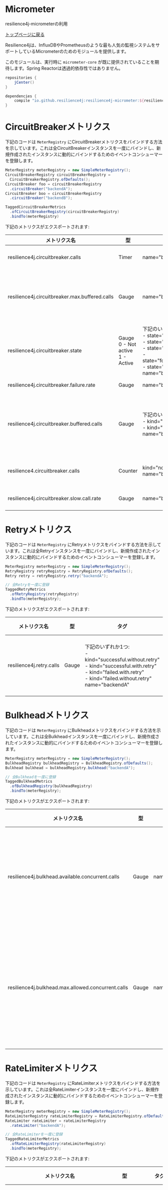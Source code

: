 Micrometer
==========
resilience4j-micrometerの利用

[トップページに戻る](../index.md)

Resilience4jは、InfluxDBやPrometheusのような最も人気の監視システムをサポートしているMicrometerのためのモジュールを提供します。

このモジュールは、実行時に `micrometer-core` が既に提供されていることを期待します。Spring Reactorは透過的依存性ではありません。

```groovy
repositories {
    jCenter()
}

dependencies {
    compile "io.github.resilience4j:resilience4j-micrometer:${resilience4jVersion}"
}
```

# CircuitBreakerメトリクス
下記のコードは `MeterRegistry` にCircuitBreakerメトリクスをバインドする方法を示しています。これは全CircuitBreakerインスタンスを一度にバインドし、新規作成されたインスタンスに動的にバインドするためのイベントコンシューマーを登録します。

```java
MeterRegistry meterRegistry = new SimpleMeterRegistry();
CircuitBreakerRegistry circuitBreakerRegistry =
  CircuitBreakerRegistry.ofDefaults();
CircuitBreaker foo = circuitBreakerRegistry
  .circuitBreaker("backendA");
CircuitBreaker boo = circuitBreakerRegistry
  .circuitBreaker("backendB");

TaggedCircuitBreakerMetrics
  .ofCircuitBreakerRegistry(circuitBreakerRegistry)
  .bindTo(meterRegistry)
```

下記のメトリクスがエクスポートされます:

| メトリクス名 | 型 | タグ | 説明 |
|------------|---|------|-----|
| resilience4j.circuitbreaker.calls | Timer | name="backendA" | 成功・失敗した呼び出しの合計回数 |
| resilience4j.circuitbreaker.max.buffered.calls | Gauge | name="backendA" | 現在のスライディングウィンドウ内に保存可能なバッファーされた呼び出しの最大数 |
| resilience4j.circuitbreaker.state | Gauge <br> 0 - Not active <br> 1 - Active | 下記のいずれか1つ: <br>- state="closed"<br>- state="open"<br>- state="half_open"<br>- state="forced_open"<br>- state="disabled"<br>name="backendA" | CircuitBreakerの状態 |
| resilience4j.circuitbreaker.failure.rate | Gauge |name="backendA" | CircuitBreakerの失敗率 |
| resilience4j.circuitbreaker.buffered.calls | Gauge | 下記のいずれか1つ: <br>- kind="failed"<br>- kind="successful"<br>name="backendA" | スライディングウィンドウに保存されている、バッファーされた成功・失敗した呼び出しの回数 |
| resilience4.circuitbreaker.calls | Counter | kind="not_permitted"<br>name="backendA" | 失敗したが例外が無視された呼び出しの回数 |
| resilience4j.circuitbreaker.slow.call.rate | Gauge | name="backendA" | CircuitBreakerの遅い呼び出し |

# Retryメトリクス
下記のコードは `MeterRegistry` にRetryメトリクスをバインドする方法を示しています。これは全Retryインスタンスを一度にバインドし、新規作成されたインスタンスに動的にバインドするためのイベントコンシューマーを登録します。

```java
MeterRegistry meterRegistry = new SimpleMeterRegistry();
RetryRegistry retryRegistry = RetryRegistry.ofDefaults();
Retry retry = retryRegistry.retry("backendA");

// 全Retryを一度に登録
TaggedRetryMetrics
  .ofRetryRegistry(retryRegistry)
  .bindTo(meterRegistry);
```

下記のメトリクスがエクスポートされます:

| メトリクス名 | 型 | タグ | 説明 |
|------------|---|------|-----|
| resilience4j.retry.calls | Gauge | 下記のいずれか1つ:<br>- kind="successful.without.retry"<br>- kind="successful.with.retry"<br>- kind="failed.with.retry"<br>- kind="failed.without.retry"<br>name="backendA" | kindの呼び出し回数 |

# Bulkheadメトリクス
下記のコードは `MeterRegistry` にBulkheadメトリクスをバインドする方法を示しています。これは全Bulkheadインスタンスを一度にバインドし、新規作成されたインスタンスに動的にバインドするためのイベントコンシューマーを登録します。

```java
MeterRegistry meterRegistry = new SimpleMeterRegistry();
BulkheadRegistry bulkheadRegistry = BulkheadRegistry.ofDefaults();
Bulkhead bulkhead = bulkheadRegistry.bulkhead("backendA");

// 全Bulkheadを一度に登録
TaggedBulkheadMetrics
  .ofBulkheadRegistry(bulkheadRegistry)
  .bindTo(meterRegistry);
```

下記のメトリクスがエクスポートされます:

| メトリクス名 | 型 | タグ | 説明 |
|------------|---|------|-----|
| resilience4j.bulkhead.available.concurrent.calls | Gauge | name="backendA" | 利用可能なパーミッション数 |
| resilience4j.bulkhead.max.allowed.concurrent.calls | Gauge | name="backendA" | 利用可能なパーミッションの最大数 |

# RateLimiterメトリクス
下記のコードは `MeterRegistry` にRateLimiterメトリクスをバインドする方法を示しています。これは全RateLimiterインスタンスを一度にバインドし、新規作成されたインスタンスに動的にバインドするためのイベントコンシューマーを登録します。

```java
MeterRegistry meterRegistry = new SimpleMeterRegistry();
RateLimiterRegistry rateLimiterRegistry = RateLimiterRegistry.ofDefaults();
RateLimiter rateLimiter = rateLimiterRegistry
  .rateLimiter("backendA");

// 全RateLimiterを一度に登録
TaggedRateLimiterMetrics
  .ofRateLimiterRegistry(rateLimiterRegistry)
  .bindTo(meterRegistry);
```

下記のメトリクスがエクスポートされます:

| メトリクス名 | 型 | タグ | 説明 |
|------------|---|------|-----|
| resilience4j.ratelimiter.available.permissions | Gauge | name="backendA" | 利用可能なパーミッション数 |
| resilience4j.ratelimiter.waiting.threads | Gauge | name="backendA" | 待機中のスレッド数 |

# Prometheus
Prometheusに公開したい場合は、下記の依存性を追加してください:

```groovy
dependencies {
    compile "io.micrometer:micrometer-registry-prometheus"
}
```

下記のメトリクスがCircuitBreakerごとにエクスポートされます:

```
# HELP resilience4j_circuitbreaker_buffered_calls The number of buffered failed calls stored in the ring buffer
# TYPE resilience4j_circuitbreaker_buffered_calls gauge
resilience4j_circuitbreaker_buffered_calls{kind="failed",name="backendA",} 0.0
resilience4j_circuitbreaker_buffered_calls{kind="successful",name="backendA",} 0.0

# HELP resilience4j_circuitbreaker_calls_total Total number of not permitted calls
# TYPE resilience4j_circuitbreaker_calls_total counter
resilience4j_circuitbreaker_calls_total{kind="not_permitted",name="backendA",} 0.0

# HELP resilience4j_circuitbreaker_state The states of the circuit breaker
# TYPE resilience4j_circuitbreaker_state gauge
resilience4j_circuitbreaker_state{name="backendA",state="half_open",} 0.0
resilience4j_circuitbreaker_state{name="backendA",state="forced_open",} 0.0
resilience4j_circuitbreaker_state{name="backendA",state="disabled",} 0.0
resilience4j_circuitbreaker_state{name="backendA",state="closed",} 1.0
resilience4j_circuitbreaker_state{name="backendA",state="open",} 0.0
resilience4j_circuitbreaker_state{name="backendA",} 0.0

# HELP resilience4j_circuitbreaker_failure_rate The failure rate of the circuit breaker
# TYPE resilience4j_circuitbreaker_failure_rate gauge
resilience4j_circuitbreaker_failure_rate{name="backendA",} 20.0

# HELP resilience4j_circuitbreaker_max_buffered_calls The maximum number of buffered calls which can be stored in the ring buffer
# TYPE resilience4j_circuitbreaker_max_buffered_calls gauge
resilience4j_circuitbreaker_max_buffered_calls{name="backendA",} 5.0

# HELP resilience4j_circuitbreaker_calls_seconds_max Total duration of calls
# TYPE resilience4j_circuitbreaker_calls_seconds_max gauge
resilience4j_circuitbreaker_calls_seconds_max{kind="successful",name="backendA",} 0.0
resilience4j_circuitbreaker_calls_seconds_max{kind="failed",name="backendA",} 0.0
resilience4j_circuitbreaker_calls_seconds_max{kind="ignored",name="backendA",} 0.0

resilience4j_circuitbreaker_calls_seconds_sum{kind="ignored",name="backendA",} 0.0

# HELP resilience4j_circuitbreaker_calls_seconds Total number of successful calls
# TYPE resilience4j_circuitbreaker_calls_seconds histogram
resilience4j_circuitbreaker_calls_seconds_count{kind="successful",name="backendA",} 0.0
resilience4j_circuitbreaker_calls_seconds_sum{kind="successful",name="backendA",} 0.0

# HELP resilience4j_circuitbreaker_calls_seconds Total number of failed calls
# TYPE resilience4j_circuitbreaker_calls_seconds histogram
resilience4j_circuitbreaker_calls_seconds_count{kind="failed",name="backendA",} 0.0
resilience4j_circuitbreaker_calls_seconds_sum{kind="failed",name="backendA",} 0.0
```

下記のメトリクスがBulkheadごとにエクスポートされます:

```
# HELP resilience4j_bulkhead_available_concurrent_calls The number of available permissions
# TYPE resilience4j_bulkhead_available_concurrent_calls gauge
resilience4j_bulkhead_available_concurrent_calls{name="backendA",} 10.0

# HELP resilience4j_bulkhead_max_allowed_concurrent_calls The maximum number available permissions
# TYPE resilience4j_bulkhead_max_allowed_concurrent_calls gauge
resilience4j_bulkhead_max_allowed_concurrent_calls{name="backendA",} 10.0
```

下記のメトリクスがRetryごとにエクスポートされます:

```
# HELP resilience4j_retry_calls The number of successful calls without a retry attempt
# TYPE resilience4j_retry_calls gauge
resilience4j_retry_calls{kind="failed_with_retry",name="backendA",} 0.0
resilience4j_retry_calls{kind="failed_without_retry",name="backendA",} 0.0
resilience4j_retry_calls{kind="successful_without_retry",name="backendA",} 0.0
resilience4j_retry_calls{kind="successful_with_retry",name="backendA",} 0.0
```

下記のメトリクスがRateLimiterごとにエクスポートされます:

```
# HELP resilience4j_ratelimiter_waiting_threads The number of waiting threads
# TYPE resilience4j_ratelimiter_waiting_threads gauge
resilience4j_ratelimiter_waiting_threads{name="backendA",} 0.0

# HELP resilience4j_ratelimiter_available_permissions The number of available permissions
# TYPE resilience4j_ratelimiter_available_permissions gauge
resilience4j_ratelimiter_available_permissions{name="backendA",} 50.0
```

# リンク
- [トップページ](../index.md)

